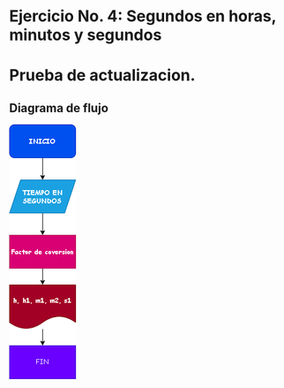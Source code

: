 # Ejercicio No. 4: Segundos en horas, minutos y segundos 

# Prueba de actualizacion.

## Diagrama de flujo

![Diagrama de flujo](diagrama.png "Diagrama de flujo")